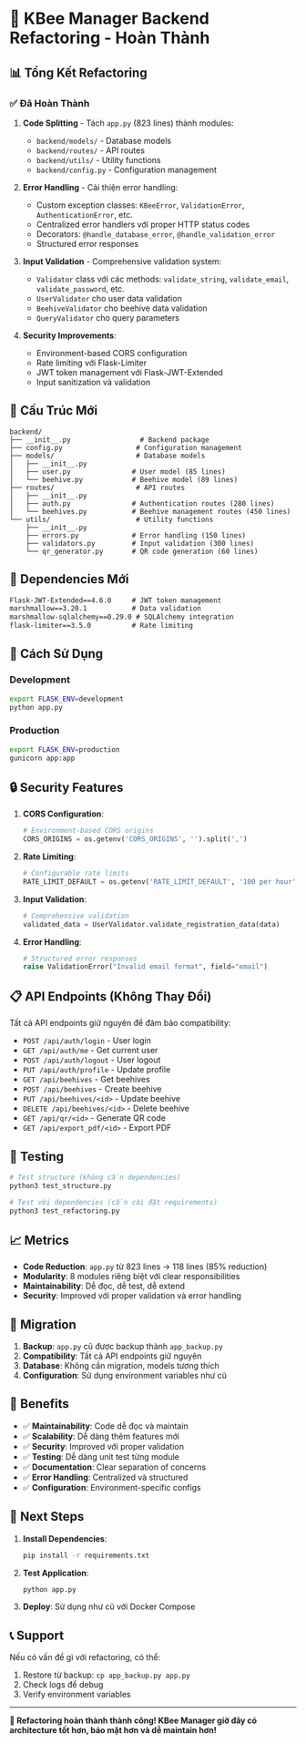 # 🎉 KBee Manager Backend Refactoring - Hoàn Thành

## 📊 Tổng Kết Refactoring

### ✅ **Đã Hoàn Thành**

1. **Code Splitting** - Tách `app.py` (823 lines) thành modules:
   - `backend/models/` - Database models
   - `backend/routes/` - API routes  
   - `backend/utils/` - Utility functions
   - `backend/config.py` - Configuration management

2. **Error Handling** - Cải thiện error handling:
   - Custom exception classes: `KBeeError`, `ValidationError`, `AuthenticationError`, etc.
   - Centralized error handlers với proper HTTP status codes
   - Decorators: `@handle_database_error`, `@handle_validation_error`
   - Structured error responses

3. **Input Validation** - Comprehensive validation system:
   - `Validator` class với các methods: `validate_string`, `validate_email`, `validate_password`, etc.
   - `UserValidator` cho user data validation
   - `BeehiveValidator` cho beehive data validation
   - `QueryValidator` cho query parameters

4. **Security Improvements**:
   - Environment-based CORS configuration
   - Rate limiting với Flask-Limiter
   - JWT token management với Flask-JWT-Extended
   - Input sanitization và validation

## 📁 Cấu Trúc Mới

```
backend/
├── __init__.py                 # Backend package
├── config.py                  # Configuration management
├── models/                    # Database models
│   ├── __init__.py
│   ├── user.py               # User model (85 lines)
│   └── beehive.py            # Beehive model (89 lines)
├── routes/                    # API routes
│   ├── __init__.py
│   ├── auth.py               # Authentication routes (280 lines)
│   └── beehives.py           # Beehive management routes (450 lines)
└── utils/                     # Utility functions
    ├── __init__.py
    ├── errors.py             # Error handling (150 lines)
    ├── validators.py         # Input validation (300 lines)
    └── qr_generator.py       # QR code generation (60 lines)
```

## 🔧 Dependencies Mới

```txt
Flask-JWT-Extended==4.6.0     # JWT token management
marshmallow==3.20.1           # Data validation
marshmallow-sqlalchemy==0.29.0 # SQLAlchemy integration
flask-limiter==3.5.0          # Rate limiting
```

## 🚀 Cách Sử Dụng

### Development
```bash
export FLASK_ENV=development
python app.py
```

### Production
```bash
export FLASK_ENV=production
gunicorn app:app
```

## 🔒 Security Features

1. **CORS Configuration**:
   ```python
   # Environment-based CORS origins
   CORS_ORIGINS = os.getenv('CORS_ORIGINS', '').split(',')
   ```

2. **Rate Limiting**:
   ```python
   # Configurable rate limits
   RATE_LIMIT_DEFAULT = os.getenv('RATE_LIMIT_DEFAULT', '100 per hour')
   ```

3. **Input Validation**:
   ```python
   # Comprehensive validation
   validated_data = UserValidator.validate_registration_data(data)
   ```

4. **Error Handling**:
   ```python
   # Structured error responses
   raise ValidationError("Invalid email format", field="email")
   ```

## 📋 API Endpoints (Không Thay Đổi)

Tất cả API endpoints giữ nguyên để đảm bảo compatibility:

- `POST /api/auth/login` - User login
- `GET /api/auth/me` - Get current user
- `POST /api/auth/logout` - User logout
- `PUT /api/auth/profile` - Update profile
- `GET /api/beehives` - Get beehives
- `POST /api/beehives` - Create beehive
- `PUT /api/beehives/<id>` - Update beehive
- `DELETE /api/beehives/<id>` - Delete beehive
- `GET /api/qr/<id>` - Generate QR code
- `GET /api/export_pdf/<id>` - Export PDF

## 🧪 Testing

```bash
# Test structure (không cần dependencies)
python3 test_structure.py

# Test với dependencies (cần cài đặt requirements)
python3 test_refactoring.py
```

## 📈 Metrics

- **Code Reduction**: `app.py` từ 823 lines → 118 lines (85% reduction)
- **Modularity**: 8 modules riêng biệt với clear responsibilities
- **Maintainability**: Dễ đọc, dễ test, dễ extend
- **Security**: Improved với proper validation và error handling

## 🔄 Migration

1. **Backup**: `app.py` cũ được backup thành `app_backup.py`
2. **Compatibility**: Tất cả API endpoints giữ nguyên
3. **Database**: Không cần migration, models tương thích
4. **Configuration**: Sử dụng environment variables như cũ

## 🎯 Benefits

- ✅ **Maintainability**: Code dễ đọc và maintain
- ✅ **Scalability**: Dễ dàng thêm features mới
- ✅ **Security**: Improved với proper validation
- ✅ **Testing**: Dễ dàng unit test từng module
- ✅ **Documentation**: Clear separation of concerns
- ✅ **Error Handling**: Centralized và structured
- ✅ **Configuration**: Environment-specific configs

## 🚀 Next Steps

1. **Install Dependencies**:
   ```bash
   pip install -r requirements.txt
   ```

2. **Test Application**:
   ```bash
   python app.py
   ```

3. **Deploy**: Sử dụng như cũ với Docker Compose

## 📞 Support

Nếu có vấn đề gì với refactoring, có thể:
1. Restore từ backup: `cp app_backup.py app.py`
2. Check logs để debug
3. Verify environment variables

---

**🎉 Refactoring hoàn thành thành công! KBee Manager giờ đây có architecture tốt hơn, bảo mật hơn và dễ maintain hơn!**

